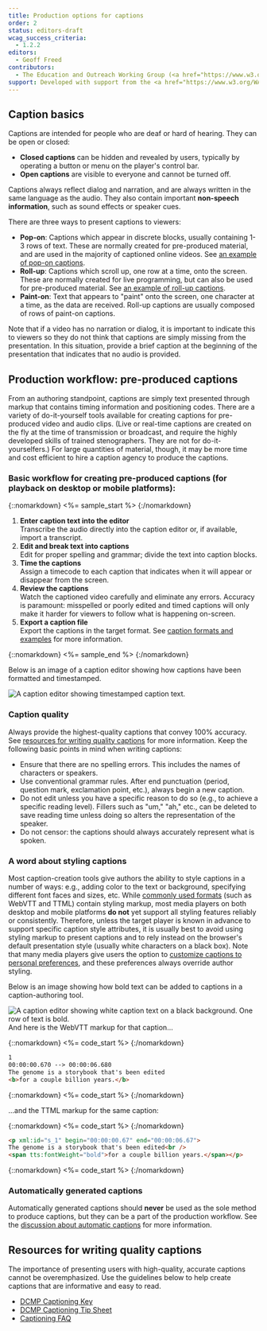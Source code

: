 ```yaml
---
title: Production options for captions
order: 2
status: editors-draft
wcag_success_criteria:
  - 1.2.2
editors:
  - Geoff Freed
contributors:
  - The Education and Outreach Working Group (<a href="https://www.w3.org/WAI/EO/">EOWG</a>)
support: Developed with support from the <a href="https://www.w3.org/WAI/@@/">@@ project</a>
---
```


## Caption basics

Captions are intended for people who are deaf or hard of hearing. They
can be open or closed:

-   **Closed captions** can be hidden and revealed by users, typically
    by operating a button or menu on the player's control bar.
-   **Open captions** are visible to everyone and cannot be turned off.

Captions always reflect dialog and narration, and are always written in
the same language as the audio. They also contain important **non-speech
information**, such as sound effects or speaker cues.

There are three ways to present captions to viewers:

-   **Pop-on**: Captions which appear in discrete blocks, usually
    containing 1-3 rows of text. These are normally created for
    pre-produced material, and are used in the majority of captioned
    online videos. See [an example of pop-on
    captions](https://www.w3.org/WAI/perspectives/captions.html).
-   **Roll-up**: Captions which scroll up, one row at a time, onto the
    screen. These are normally created for live programming, but can
    also be used for pre-produced material. See [an example of roll-up
    captions](g).
-   **Paint-on**: Text that appears to "paint" onto the screen, one
    character at a time, as the data are received. Roll-up captions are
    usually composed of rows of paint-on captions.

Note that if a video has no narration or dialog, it is important to
indicate this to viewers so they do not think that captions are simply
missing from the presentation. In this situation, provide a brief
caption at the beginning of the presentation that indicates that no
audio is provided.

## Production workflow: pre-produced captions

From an authoring standpoint, captions are simply text presented through
markup that contains timing information and positioning codes. There are
a variety of do-it-yourself tools available for creating captions for
pre-produced video and audio clips. (Live or real-time captions are
created on the fly at the time of transmission or broadcast, and require
the highly developed skills of trained stenographers. They are not for
do-it-yourselfers.) For large quantities of material, though, it may be
more time and cost efficient to hire a caption agency to produce the
captions.

### Basic workflow for creating pre-produced captions (for playback on desktop or mobile platforms):

{::nomarkdown}
<%= sample_start %>
{:/nomarkdown}

1.  **Enter caption text into the editor**<br>
    Transcribe the audio directly into the caption editor or, if
    available, import a transcript.
2.  **Edit and break text into captions**<br>
    Edit for proper spelling and grammar; divide the text into caption
    blocks.
3.  **Time the captions**<br>
    Assign a timecode to each caption that indicates when it will appear
    or disappear from the screen.
4.  **Review the captions**<br>
    Watch the captioned video carefully and eliminate any errors.
    Accuracy is paramount: misspelled or poorly edited and timed
    captions will only make it harder for viewers to follow what is
    happening on-screen.
5.  **Export a caption file**<br>
    Export the captions in the target format. See [caption formats and
    examples](page2.html) for more information.

{::nomarkdown}
<%= sample_end %>
{:/nomarkdown}


Below is an image of a caption editor showing how captions have been
formatted and timestamped.

![A caption editor showing timestamped caption text.](timecodes.png)

### Caption quality

Always provide the highest-quality captions that convey 100% accuracy.
See [resources for writing quality captions](#cc_resources) for more
information. Keep the following basic points in mind when writing
captions:

-   Ensure that there are no spelling errors. This includes the names of
    characters or speakers.
-   Use conventional grammar rules. After end punctuation (period,
    question mark, exclamation point, etc.), always begin a new caption.
-   Do not edit unless you have a specific reason to do so (e.g., to
    achieve a specific reading level). Fillers such as "um," "ah," etc.,
    can be deleted to save reading time unless doing so alters the
    representation of the speaker.
-   Do not censor: the captions should always accurately represent what
    is spoken.

### A word about styling captions

Most caption-creation tools give authors the ability to style captions
in a number of ways: e.g., adding color to the text or background,
specifying different font faces and sizes, etc. While [commonly used
formats](page2.html#cc_formats) (such as WebVTT and TTML) contain
styling markup, most media players on both desktop and mobile platforms
**do not** yet support all styling features reliably or consistently.
Therefore, unless the target player is known in advance to support
specific caption style attributes, it is usually best to avoid using
styling markup to present captions and to rely instead on the browser's
default presentation style (usually white characters on a black box).
Note that many media players give users the option to [customize
captions to personal preferences](page7.html#cc_custom), and these
preferences always override author styling.

Below is an image showing how bold text can be added to captions in a
caption-authoring tool.

![A caption editor showing white caption text on a black background. One
row of text is bold.](text_bold.png)
And here is the WebVTT markup for that caption...

{::nomarkdown}
<%= code_start %>
{:/nomarkdown}

~~~html
1
00:00:00.670 --> 00:00:06.680
The genome is a storybook that's been edited
<b>for a couple billion years.</b>
~~~

{::nomarkdown}
<%= code_start %>
{:/nomarkdown}

...and the TTML markup for the same caption:

{::nomarkdown}
<%= code_start %>
{:/nomarkdown}

~~~html
<p xml:id="s_1" begin="00:00:00.67" end="00:00:06.67">
The genome is a storybook that's been edited<br />
<span tts:fontWeight="bold">for a couple billion years.</span></p>
~~~

{::nomarkdown}
<%= code_start %>
{:/nomarkdown}

### Automatically generated captions

Automatically generated captions should **never** be used as the sole
method to produce captions, but they can be a part of the production
workflow. See the [discussion about automatic captions](page3.html) for
more information.

## Resources for writing quality captions

The importance of presenting users with high-quality, accurate captions
cannot be overemphasized. Use the guidelines below to help create
captions that are informative and easy to read.

-   [DCMP Captioning
    Key](http://www.captioningkey.org/quality_captioning.html)
-   [DCMP Captioning Tip Sheet](https://www.dcmp.org/ai/225/)
-   [Captioning
    FAQ](http://main.wgbh.org/wgbh/pages/mag/services/captioning/faq/sugg-styles-conv-faq.html)
